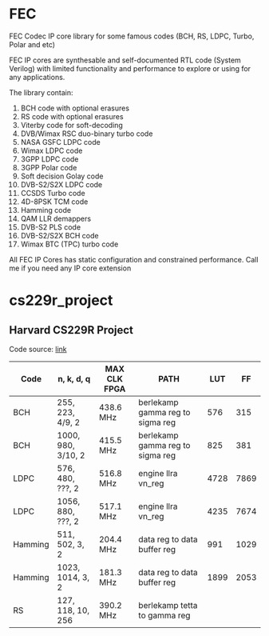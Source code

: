 # FEC
FEC Codec IP core library for some famous codes (BCH, RS, LDPC, Turbo, Polar and etc)

FEC IP cores are synthesable and self-documented RTL code (System Verilog) with limited functionality and performance to explore or using for any applications. 

The library contain: 
1. BCH code with optional erasures
2. RS code with optional erasures 
3. Viterby code for soft-decoding
4. DVB/Wimax RSC duo-binary turbo code 
5. NASA GSFC LDPC code
6. Wimax LDPC code 
7. 3GPP LDPC code 
8. 3GPP Polar code 
9. Soft decision Golay code 
10. DVB-S2/S2X LDPC code
11. CCSDS Turbo code 
12. 4D-8PSK TCM code 
13. Hamming code 
14. QAM LLR demappers 
15. DVB-S2 PLS code 
16. DVB-S2/S2X BCH code 
17. Wimax BTC (TPC) turbo code

All FEC IP Cores has static configuration and constrained performance. Call me if you need any IP core extension 

# cs229r_project

## Harvard CS229R Project

Code source: [link](https://github.com/dshekhalev/FEC)

| Code        | n, k, d, q        | MAX CLK FPGA | PATH		    						 	| LUT 		  | FF 		    |
| ----------- | -----------    | -----------  | ----------- 							 	| ----------- | ----------- |
| BCH      	  | 255, 223, 4/9, 2  | 438.6 MHz    | berlekamp gamma reg to sigma reg      		| 576         | 315         |
| BCH      	  | 1000, 980, 3/10, 2| 415.5 MHz    | berlekamp gamma reg to sigma reg      		| 825         | 381         |
| LDPC     	  | 576, 480, ???, 2  | 516.8 MHz    | engine llra vn_reg			           		| 4728        | 7869        |
| LDPC     	  | 1056, 880, ???, 2 | 517.1 MHz    | engine llra vn_reg			           		| 4235        | 7674        |
| Hamming  	  | 511, 502, 3, 2    | 204.4 MHz    | data reg to data buffer reg			   		| 991         | 1029        |
| Hamming  	  | 1023, 1014, 3, 2  | 181.3 MHz     | data reg to data buffer reg			   		| 1899        | 2053        |
| RS    	  | 127, 118, 10, 256 | 390.2 MHz    | berlekamp tetta to gamma reg

